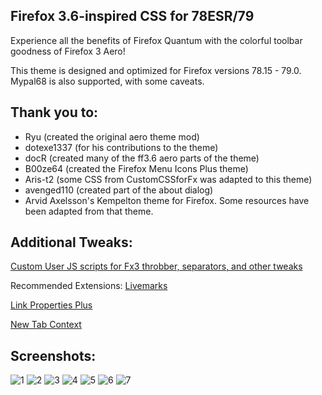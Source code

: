 ## Firefox 3.6-inspired CSS for 78ESR/79

Experience all the benefits of Firefox Quantum with the colorful toolbar goodness of Firefox 3 Aero!

This theme is designed and optimized for Firefox versions 78.15 - 79.0. Mypal68 is also supported, with some caveats.

## Thank you to:

- Ryu (created the original aero theme mod)
- dotexe1337 (for his contributions to the theme)
- docR (created many of the ff3.6 aero parts of the theme)
- B00ze64 (created the Firefox Menu Icons Plus theme)
- Aris-t2 (some CSS from CustomCSSforFx was adapted to this theme)
- avenged110 (created part of the about dialog)
- Arvid Axelsson's Kempelton theme for Firefox. Some resources have been adapted from that theme.

## Additional Tweaks:

[Custom User JS scripts for Fx3 throbber, separators, and other tweaks](https://mega.nz/file/I3p1hbYb#BYvnUEWbI6OToac62UilXHFFjTleyM5fh1xTPqPvgUE)

Recommended Extensions:
[Livemarks](https://addons.mozilla.org/en-US/firefox/addon/livemarks/)

[Link Properties Plus](https://addons.mozilla.org/en-US/firefox/addon/link-properties-plus/?utm_source=addons.mozilla.org&utm_medium=referral&utm_content=search)

[New Tab Context](https://addons.mozilla.org/en-US/firefox/addon/new-tab-context/)

## Screenshots:
![1](https://github.com/dotexe1337/firefox-aero-css/assets/68521531/5cab73f0-6289-4bbb-b928-73a3526d950d)
![2](https://github.com/dotexe1337/firefox-aero-css/assets/68521531/6ee033c2-6e12-4a21-997f-6a88643e6363)
![3](https://github.com/dotexe1337/firefox-aero-css/assets/68521531/0c73c1a5-2a7b-489d-ba17-ca5cf22f8b3f)
![4](https://github.com/dotexe1337/firefox-aero-css/assets/68521531/f2cdc759-c5a4-4f1d-84f6-b0d796bacdca)
![5](https://github.com/dotexe1337/firefox-aero-css/assets/68521531/4ec76e64-b8ec-469e-90f3-1830a657796a)
![6](https://github.com/dotexe1337/firefox-aero-css/assets/68521531/4a7d2998-8bc4-45ee-bf9c-2c0dc2d5bebd)
![7](https://github.com/dotexe1337/firefox-aero-css/assets/68521531/b1d6029d-dfef-41aa-b8dc-479b86472b53)
